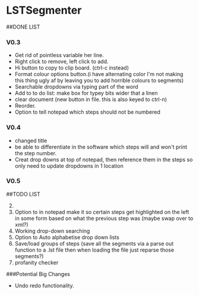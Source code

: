 # LSTSegmenter

##DONE LIST

### V0.3
*	Get rid of pointless variable her line. 
*	Right click to remove, left click to add. 
*	Hi button to copy to clip board. (ctrl-c instead)
*	Format colour options button.(i have alternating color I'm not making this thing ugly af by leaving you to add horrible colours to segments)
*	Searchable dropdowns via typing part of the word
*	Add to to do list: make box for typey bits wider that a linen
*	clear document (new button in file. this is also keyed to ctrl-n)
*	Reorder. 
*	Option to tell notepad which steps should not be numbered

### V0.4
* changed title
* be able to differentiate in the software which steps will and won't print the step number. 
* Creat drop downs at top of notepad, then reference them in the steps so only need to update dropdowns in 1 location

### V0.5

##TODO LIST

2. 
3. Option to in notepad make it so certain steps get highlighted on the left in some form based on what the previous step was (maybe swap over to xml?)
4. Working drop-down searching
6. Option to Auto alphabetise drop down lists
7. Save/load groups of steps (save all the segments via a parse out function to a .lst file then when loading the file just reparse those segments?)
8. profanity checker

###Potential Big Changes
* Undo redo functionality.